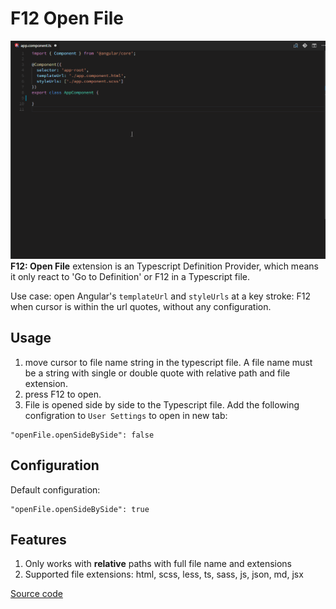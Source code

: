 # F12 Open File

![F12 Open File](./f12.gif)
**F12: Open File** extension is an Typescript Definition Provider, which means it only react to 'Go to Definition' or F12 in a Typescript file.

Use case: open Angular's `templateUrl` and `styleUrls` at a key stroke: F12 when cursor is within the url quotes, without any configuration.

## Usage

1.  move cursor to file name string in the typescript file. A file name must be a string with single or double quote with relative path and file extension.
2.  press F12 to open.
3.  File is opened side by side to the Typescript file. Add the following configration to `User Settings` to open in new tab:

```
"openFile.openSideBySide": false
```

## Configuration

Default configuration:

```
"openFile.openSideBySide": true
```

## Features

1.  Only works with **relative** paths with full file name and extensions
1.  Supported file extensions: html, scss, less, ts, sass, js, json, md, jsx

[Source code](https://github.com/rexebin/F12-Open-File)

